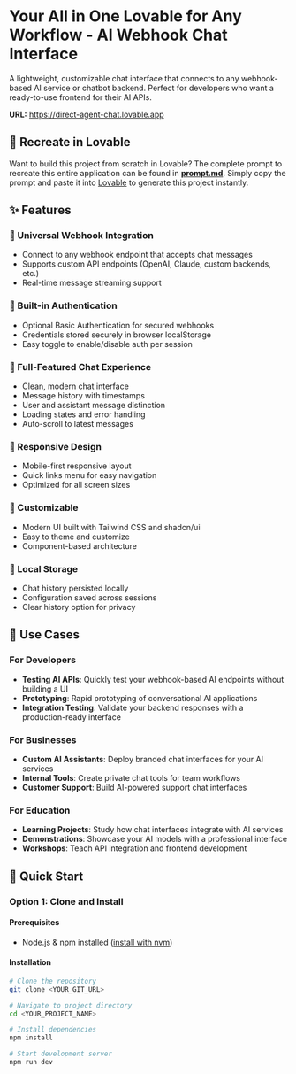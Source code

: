 # Your All in One Lovable for Any Workflow - AI Webhook Chat Interface

A lightweight, customizable chat interface that connects to any webhook-based AI service or chatbot backend. Perfect for developers who want a ready-to-use frontend for their AI APIs.

**URL:** https://direct-agent-chat.lovable.app

## 🎨 Recreate in Lovable

Want to build this project from scratch in Lovable? The complete prompt to recreate this entire application can be found in **[prompt.md](prompt.md)**. Simply copy the prompt and paste it into [Lovable](https://lovable.dev) to generate this project instantly.

## ✨ Features

### 🔌 Universal Webhook Integration

- Connect to any webhook endpoint that accepts chat messages
- Supports custom API endpoints (OpenAI, Claude, custom backends, etc.)
- Real-time message streaming support

### 🔐 Built-in Authentication

- Optional Basic Authentication for secured webhooks
- Credentials stored securely in browser localStorage
- Easy toggle to enable/disable auth per session

### 💬 Full-Featured Chat Experience

- Clean, modern chat interface
- Message history with timestamps
- User and assistant message distinction
- Loading states and error handling
- Auto-scroll to latest messages

### 📱 Responsive Design

- Mobile-first responsive layout
- Quick links menu for easy navigation
- Optimized for all screen sizes

### 🎨 Customizable

- Modern UI built with Tailwind CSS and shadcn/ui
- Easy to theme and customize
- Component-based architecture

### 💾 Local Storage

- Chat history persisted locally
- Configuration saved across sessions
- Clear history option for privacy

## 🎯 Use Cases

### For Developers

- **Testing AI APIs**: Quickly test your webhook-based AI endpoints without building a UI
- **Prototyping**: Rapid prototyping of conversational AI applications
- **Integration Testing**: Validate your backend responses with a production-ready interface

### For Businesses

- **Custom AI Assistants**: Deploy branded chat interfaces for your AI services
- **Internal Tools**: Create private chat tools for team workflows
- **Customer Support**: Build AI-powered support chat interfaces

### For Education

- **Learning Projects**: Study how chat interfaces integrate with AI services
- **Demonstrations**: Showcase your AI models with a professional interface
- **Workshops**: Teach API integration and frontend development

## 🚀 Quick Start

### Option 1: Clone and Install

#### Prerequisites

- Node.js & npm installed ([install with nvm](https://github.com/nvm-sh/nvm#installing-and-updating))

#### Installation

```bash
# Clone the repository
git clone <YOUR_GIT_URL>

# Navigate to project directory
cd <YOUR_PROJECT_NAME>

# Install dependencies
npm install

# Start development server
npm run dev
```
